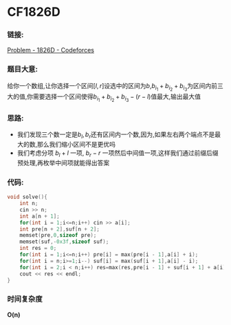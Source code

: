 # CF1826D

### **链接**:

[Problem - 1826D - Codeforces](https://codeforces.com/problemset/problem/1826/D)

### **题目大意:**

给你一个数组,让你选择一个区间$[l, r]$设选中的区间为$b$,$b_{i_1} + b_{i_2} + b_{i_3}$为区间内前三大的值,你需要选择一个区间使得$b_{i_1} + b_{i_2} + b_{i_3} - (r - l)$值最大,输出最大值

### **思路:**

- 我们发现三个数一定是$b_l,b_r$还有区间内一个数,因为,如果左右两个端点不是最大的数,那么我们缩小区间不是更优吗
- 我们考虑分项 $b_l + l$ 一项,  $b_r - r$ 一项然后中间值一项,这样我们通过前缀后缀预处理,再枚举中间项就能得出答案

### 代码:

```c++
void solve(){
	int n;
	cin >> n;
	int a[n + 1];
	for(int i = 1;i<=n;i++) cin >> a[i];
	int pre[n + 2],suf[n + 2];
	memset(pre,0,sizeof pre);
	memset(suf,-0x3f,sizeof suf); 
	int res = 0;
	for(int i = 1;i<=n;i++) pre[i] = max(pre[i - 1],a[i] + i);
	for(int i = n;i>=1;i--) suf[i] = max(suf[i + 1],a[i] - i);	
	for(int i = 2;i < n;i++) res=max(res,pre[i - 1] + suf[i + 1] + a[i]);
	cout << res << endl;
}
```

### 时间复杂度

**O(n)**
